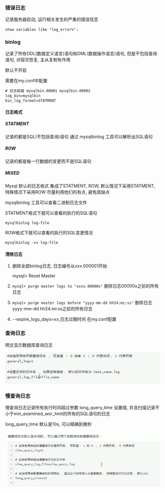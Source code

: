 ### 错误日志

记录服务器启动, 运行相关发生的严重的错误信息

    show variables like "log_error%"；



### binlog


记录了所有DDL(数据定义语言)语句和DML(数据操作语言)语句, 但是不包括查询语句, 对容灾恢复, 主从复制有作用


默认不开启

需要在my.conf中配置
    
    # 日志前缀 mysqlbin.00001 mysqlbin.00002
    log_bin=mysqlbin
    bin_log_format=STATMENT

#### 日志格式

##### STATMENT

记录的都是SQL(不包括查询)语句 通过 mysqlbinlog 工具可以解析出SQL语句


##### ROW

记录的都是每一行数据的变更而不是SQL语句

##### MIXED
Mysql 默认的日志格式
集成了STATMENT, ROW, 默认情况下采用STATMENT,  特殊情况下采用ROW
尽量利用他们的有点, 避免其缺点


mysqlbinlog 工具可以查看二进制日志文件

STATMENT格式下就可以查看的执行的SQL语句

    mysqlbinlog log-file

ROW格式下就可以查看的执行的SQL变更情况

    mysqlbinlog -vv log-file


#### 清除日志

1. 删除全部binlog日志, 日志编号从xxx.000001开始

    mysql> Reset Master

2. ```mysql> purge master logs to "xxxx.00000x"``` 删除日志00000x之前的所有日志

3. ```mysql> purge master logs before "yyyy-mm-dd hh24:mi:ss"``` 删除日志yyyy-mm-dd hh24:mi:ss之前的所有日志

4. --expire_logs_days=xx,日志过期时间 在my.conf配置


### 查询日志

明文显示数据库查询日志

![avatar](images/7.png)

### 慢查询日志

慢查询日志记录所有执行时间超过参数 long_query_time 设置值, 并且扫描记录不小于min_examined_wor_limit的所有的SQL语句的日志

long_query_time 默认是10s, 可以精确到微秒

![avatar](images/8.png)